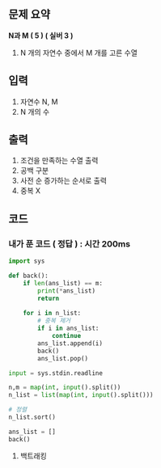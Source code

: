 ## 문제 요약

**N과 M ( 5 ) ( 실버 3 )**

1. N 개의 자연수 중에서 M 개를 고른 수열

## 입력
1. 자연수 N, M
2. N 개의 수

## 출력
1. 조건을 만족하는 수열 출력
2. 공백 구분
3. 사전 순 증가하는 순서로 출력
4. 중복 X

## 코드

### 내가 푼 코드 ( 정답 ) : 시간 200ms

```python
import sys

def back():
    if len(ans_list) == m:
        print(*ans_list)
        return
    
    for i in n_list:
        # 중복 제거
        if i in ans_list:
            continue
        ans_list.append(i)
        back()
        ans_list.pop()

input = sys.stdin.readline

n,m = map(int, input().split())
n_list = list(map(int, input().split()))

# 정렬
n_list.sort()

ans_list = []
back()

```

1. 백트래킹